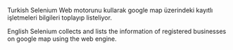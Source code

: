 Turkish
Selenium Web motorunu kullarak google map üzerindeki kayıtlı işletmeleri bilgileri toplayıp listeliyor. 

English
Selenium collects and lists the information of registered businesses on google map using the web engine. 
